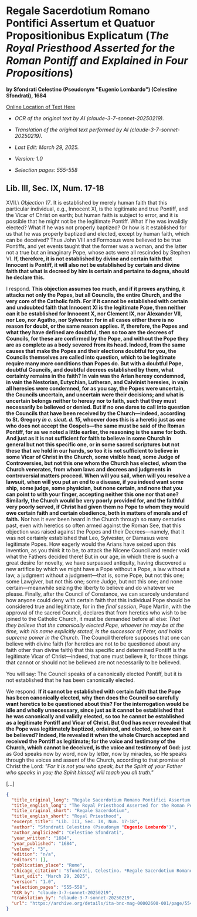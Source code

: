 # Regale Sacerdotium Romano Pontifici Assertum et Quatuor Propositionibus Explicatum (*The Royal Priesthood Asserted for the Roman Pontiff and Explained in Four Propositions*)  

**by Sfondrati Celestino (Pseudonym "Eugenio Lombardo") (Celestine Sfondrati), 1684**  

[Online Location of Text Here](https://archive.org/details/ita-bnc-mag-00002600-001/page/554/mode/2up?view=theater)  

- *OCR of the original text by AI (claude-3-7-sonnet-20250219).*  

- *Translation of the original text performed by AI (claude-3-7-sonnet-20250219).*  

- *Last Edit: March 29, 2025.*  

- *Version: 1.0*  

- *Selection pages: 555-558*  

## Lib. III, Sec. IX, Num. 17-18

XVII.\ *Objection 17*. It is established by merely human faith that this particular individual, e.g., Innocent XI, is the legitimate and true Pontiff, and the Vicar of Christ on earth; but human faith is subject to error, and it is possible that he might not be the legitimate Pontiff. What if he was invalidly elected? What if he was not properly baptized? Or how is it established for us that he was properly baptized and elected, except by human faith, which can be deceived? Thus John VIII and Formosus were believed to be true Pontiffs, and yet events taught that the former was a woman, and the latter not a true but an imaginary Pope, whose acts were all rescinded by Stephen VI. **If, therefore, it is not established by divine and certain faith that Innocent is Pontiff, it will also not be established by certain and divine faith that what is decreed by him is certain and pertains to dogma, should he declare this.**

I respond. **This objection assumes too much, and if it proves anything, it attacks not only the Popes, but all Councils, the entire Church, and the very core of the Catholic faith. For if it cannot be established with certain and undoubted faith that Innocent XI is the legitimate Pope, then neither can it be established for Innocent X, nor Clement IX, nor Alexander VII, nor Leo, nor Agatho, nor Sylvester: for in all cases either there is no reason for doubt, or the same reason applies. If, therefore, the Popes and what they have defined are doubtful, then so too are the decrees of Councils, for these are confirmed by the Pope, and without the Pope they are as complete as a body severed from its head. Indeed, from the same causes that make the Popes and their elections doubtful for you, the Councils themselves are called into question, which to be legitimate require many more conditions than Popes do. But with a doubtful Pope, doubtful Councils, and doubtful decrees established by them, what certainty remains in the faith? In vain was the Arian heresy condemned, in vain the Nestorian, Eutychian, Lutheran, and Calvinist heresies, in vain all heresies were condemned, for as you say, the Popes were uncertain, the Councils uncertain, and uncertain were their decisions; and what is uncertain belongs neither to heresy nor to faith, such that they must necessarily be believed or denied. But if no one dares to call into question the Councils that have been received by the Church—indeed, according to St. Gregory *in c. sicut. d. 15*, whoever does this is a heretic just as one who does not accept the Gospels—the same must be said of the Roman Pontiff, for as we noted a little earlier, the reasoning is the same for both. And just as it is not sufficient for faith to believe in some Church in general but not this specific one, or in some sacred scriptures but not these that we hold in our hands, so too it is not sufficient to believe in some Vicar of Christ in the Church, some visible head, some Judge of Controversies, but not this one whom the Church has elected, whom the Church venerates, from whom laws and decrees and judgments in controversial matters proceed. When will you sail, when will you resolve a lawsuit, when will you put an end to a disease, if you indeed want some ship, some judge, some physician, but none certain, and none that you can point to with your finger, accepting neither this one nor that one? Similarly, the Church would be very poorly provided for, and the faithful very poorly served, if Christ had given them no Pope to whom they would owe certain faith and certain obedience, both in matters of morals and of faith.** Nor has it ever been heard in the Church through so many centuries past, even with heretics so often armed against the Roman See, that this objection was raised against the Popes and their Decrees—namely, that it was not certainly established that Leo, Sylvester, or Damasus were legitimate Popes. How eagerly would the Arians have seized upon this invention, as you think it to be, to attack the Nicene Council and render void what the Fathers decided there! But in our age, in which there is such a great desire for novelty, we have surpassed antiquity, having discovered a new artifice by which we might have a Pope without a Pope, a law without a law, a judgment without a judgment—that is, some Pope, but not this one; some Lawgiver, but not this one; some Judge, but not this one; and none certain—meanwhile seizing the liberty to believe and do whatever we please. Finally, after the Council of Constance, we can scarcely understand how anyone could deny with certain faith that this individual Pope should be considered true and legitimate, for in the *final session*, Pope Martin, with the approval of the sacred Council, declares that from heretics who wish to be joined to the Catholic Church, it must be demanded before all else: *That they believe that the canonically elected Pope, whoever he may be at the time, with his name explicitly stated, is the successor of Peter, and holds supreme power in the Church*. The Council therefore supposes that one can believe with divine faith (for heretics are not to be questioned about any faith other than divine faith) that this specific and determined Pontiff is the legitimate Vicar of Christ—indeed, that one must believe it, for those things that cannot or should not be believed are not necessarily to be believed.

You will say: The Council speaks of a canonically elected Pontiff, but it is not established that he has been canonically elected.

We respond: **If it cannot be established with certain faith that the Pope has been canonically elected, why then does the Council so carefully want heretics to be questioned about this? For the interrogation would be idle and wholly unnecessary, since just as it cannot be established that he was canonically and validly elected, so too he cannot be established as a legitimate Pontiff and Vicar of Christ. But God has never revealed that the Pope was legitimately baptized, ordained, and elected, so how can it be believed? Indeed, He revealed it when the whole Church accepted and received the Pontiff as legitimate; for the voice and testimony of the Church, which cannot be deceived, is the voice and testimony of God:** just as God speaks now by word, now by letter, now by miracles, so He speaks through the voices and assent of the Church, according to that promise of Christ the Lord: *"For it is not you who speak, but the Spirit of your Father who speaks in you; the Spirit himself will teach you all truth."*

[...]

```json
{
  "title_original_long": "Regale Sacerdotium Romano Pontifici Assertum et Quatuor Propositionibus Explicatum",
  "title_english_long": "The Royal Priesthood Asserted for the Roman Pontiff and Explained in Four Propositions",
  "title_original_short": "Regale Sacerdotium",
  "title_english_short": "Royal Priesthood",
  "excerpt_title": "Lib. III, Sec. IX, Num. 17-18",
  "author": "Sfondrati Celestino (Pseudonym "Eugenio Lombardo")",
  "author_anglicized": "Celestine Sfondrati",
  "year_written": "1684",
  "year_published": "1684",
  "volume": "3",
  "edition": "n/a",
  "editors": [],
  "publication_place": "Rome",
  "chicago_citation": "Sfondrati, Celestino. *Regale Sacerdotium Romano Pontifici Assertum et Quatuor Propositionibus Explicatum*, Book III, Sec. IX. Rome, 1684.",
  "last_edit": "March 29, 2025",
  "version": "1.0",
  "selection_pages": "555-558",
  "OCR_by": "claude-3-7-sonnet-20250219",
  "translation_by": "claude-3-7-sonnet-20250219",
  "url": "https://archive.org/details/ita-bnc-mag-00002600-001/page/554/mode/2up?view=theater"
}
```
